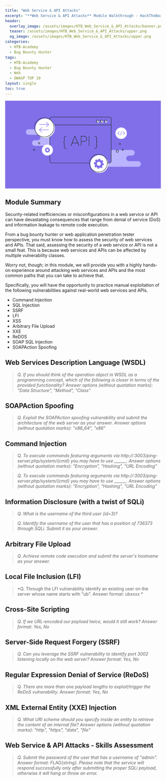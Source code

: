 ```yaml
---
title: "Web Service & API Attacks"
excerpt: "**Web Service & API Attacks** Module Walkthrough - HackTheBox Academy"
header:
  overlay_image: /assets/images/HTB_Web_Service_&_API_Attacks/banner.png
  teaser: /assets/images/HTB_Web_Service_&_API_Attacks/upper.png
  og_image: /assets/images/HTB_Web_Service_&_API_Attacks/upper.png
categories:
  - HTB-Academy
  - Bug Bounty Hunter
tags:
  - HTB-Academy
  - Bug Bounty Hunter
  - Web
  - OWASP TOP 10
layout: single
toc: true
---
```

![image-center](\assets\images\HTB_Web_Service_&_API_Attacks\upper.png)
## Module Summary

Security-related inefficiencies or misconfigurations in a web service or API can have devastating consequences that range from denial of service (DoS) and information leakage to remote code execution.

From a bug bounty hunter or web application penetration tester perspective, you must know how to assess the security of web services and APIs. That said, assessing the security of a web service or API is not a small feat. This is because web services and APIs can be affected by multiple vulnerability classes.

Worry not, though; in this module, we will provide you with a highly hands-on experience around attacking web services and APIs and the most common paths that you can take to achieve that.

Specifically, you will have the opportunity to practice manual exploitation of the following vulnerabilities against real-world web services and APIs.

  - Command Injection
  - SQL Injection
  - SSRF
  - LFI
  - XSS
  - Arbitrary File Upload
  - XXE
  - ReDOS
  - SOAP SQL Injection
  - SOAPAction Spoofing
  

## Web Services Description Language (WSDL)

>*Q. If you should think of the operation object in WSDL as a programming concept, which of the following is closer in terms of the provided functionality? Answer options (without quotation marks): "Data Structure", "Method", "Class"*

## SOAPAction Spoofing

>*Q. Exploit the SOAPAction spoofing vulnerability and submit the architecture of the web server as your answer. Answer options (without quotation marks): "x86_64", "x86"*

## Command Injection

>*Q. To execute commands featuring arguments via http://<TARGET IP>:3003/ping-server.php/system/{cmd} you may have to use ______. Answer options (without quotation marks): "Encryption", "Hashing", "URL Encoding"*

>*Q. To execute commands featuring arguments via http://<TARGET IP>:3003/ping-server.php/system/{cmd} you may have to use ______. Answer options (without quotation marks): "Encryption", "Hashing", "URL Encoding"*

## Information Disclosure (with a twist of SQLi)

>*Q. What is the username of the third user (id=3)?*

>*Q. Identify the username of the user that has a position of 736373 through SQLi. Submit it as your answer.*

## Arbitrary File Upload

>*Q. Achieve remote code execution and submit the server's hostname as your answer.*

## Local File Inclusion (LFI)

>*Q. Through the LFI vulnerability identify an existing user on the server whose name starts with "ub". Answer format: ubxxxx *

## Cross-Site Scripting

>*Q. If we URL-encoded our payload twice, would it still work? Answer format: Yes, No*

## Server-Side Request Forgery (SSRF)

>*Q. Can you leverage the SSRF vulnerability to identify port 3002 listening locally on the web server? Answer format: Yes, No*

## Regular Expression Denial of Service (ReDoS)

>*Q. There are more than one payload lengths to exploit/trigger the ReDoS vulnerability. Answer format: Yes, No*

## XML External Entity (XXE) Injection

>*Q. What URI scheme should you specify inside an entity to retrieve the content of an internal file? Answer options (without quotation marks): "http", "https", "data", "file"*

## Web Service & API Attacks - Skills Assessment

>*Q. Submit the password of the user that has a username of "admin". Answer format: FLAG{string}. Please note that the service will respond successfully only after submitting the proper SQLi payload, otherwise it will hang or throw an error.*